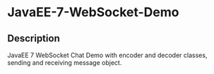 JavaEE-7-WebSocket-Demo
=======================
Description
--------------------------------------
JavaEE 7 WebSocket Chat Demo with encoder and decoder classes, sending and receiving message object.

